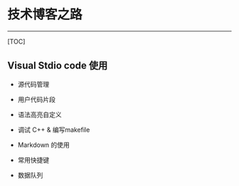 # 技术博客之路

------------------------
[TOC]

## Visual Stdio code 使用

- 源代码管理

- 用户代码片段

- 语法高亮自定义

- 调试 C++ & 编写makefile

- Markdown 的使用

- 常用快捷键

- 数据队列


